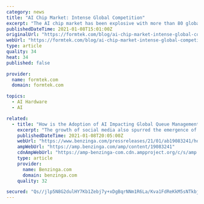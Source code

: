 ```yaml
---
category: news
title: "AI Chip Market: Intense Global Competition"
excerpt: "The AI chip market has been explosive with more than 80 global startups in the space funded by $10.5 billion competing against 34 more established electronics companies that have also entered the market."
publishedDateTime: 2021-01-08T15:01:00Z
originalUrl: "https://formtek.com/blog/ai-chip-market-intense-global-competition/"
webUrl: "https://formtek.com/blog/ai-chip-market-intense-global-competition/"
type: article
quality: 34
heat: 34
published: false

provider:
  name: formtek.com
  domain: formtek.com

topics:
  - AI Hardware
  - AI

related:
  - title: "How is the Adoption of AI Impacting Global Queue Management System Market? – Arizton"
    excerpt: "The growth of social media also spurred the emergence of innovative platforms to promote hybrid and online networking which is fueling the growth of the global queue"
    publishedDateTime: 2021-01-08T20:05:00Z
    webUrl: "https://www.benzinga.com/pressreleases/21/01/ab19083241/how-is-the-adoption-of-ai-impacting-global-queue-management-system-market-arizton"
    ampWebUrl: "https://amp.benzinga.com/amp/content/19083241"
    cdnAmpWebUrl: "https://amp-benzinga-com.cdn.ampproject.org/c/s/amp.benzinga.com/amp/content/19083241"
    type: article
    provider:
      name: Benzinga.com
      domain: benzinga.com
    quality: 32

secured: "Qs//jlp5N8G2dulHY7Kb1Zebj7y+xDgBqrNNm1R6La/Kva1FdReKkM5sNTkbjgh/kIBRRAhNwNvD4kEYAhlGDk+lHn2Tb1DlCaQYI3bY1X+GrKZFL9vmTsIG+UhTNpF2sQ9czy+etv1yQpuYI94OlNOCaR/3CpgFLYVR+14XmJVoxQUver55aFLxq8Xh1HiV7Pd1c/bq8VtElzgBaClrlCXFTy3HQpvkEwcN1Z9RUw4y8w+tZO3HDY2/QD5ffQ6/6Xl8qyYdXxg7SbG4MvS6ZeRa6Nfjx4P4WhGkZiZwNAsfaJlmyFNWNKpuOBSbUzE0C070lx7QwGWmm22LhE53NuIpmzQ3k6sP+QI6KUPfrgc=;pw8dTJB1xy7b09ILl4bTHg=="
---
```


